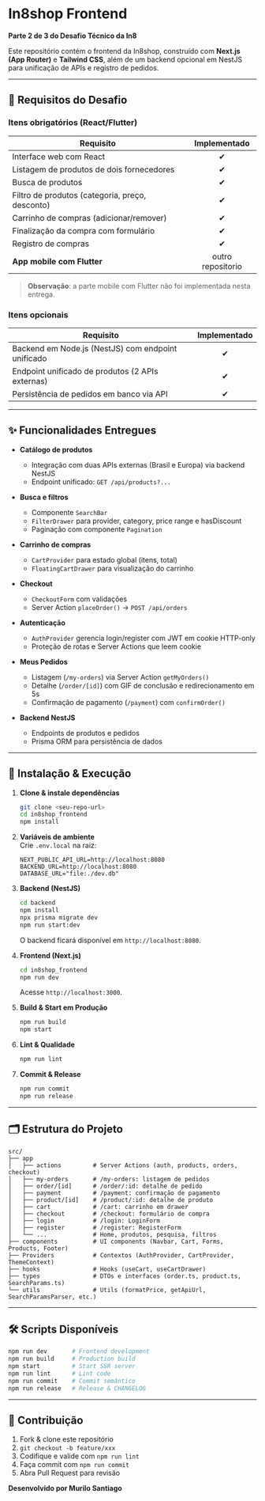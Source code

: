 # In8shop Frontend

**Parte 2 de 3 do Desafio Técnico da In8**

Este repositório contém o frontend da In8shop, construído com **Next.js (App Router)** e **Tailwind CSS**, além de um backend opcional em NestJS para unificação de APIs e registro de pedidos.

---

## 📝 Requisitos do Desafio

### Itens obrigatórios (React/Flutter)

| Requisito                                       |   Implementado    |
| ----------------------------------------------- | :---------------: |
| Interface web com React                         |         ✔         |
| Listagem de produtos de dois fornecedores       |         ✔         |
| Busca de produtos                               |         ✔         |
| Filtro de produtos (categoria, preço, desconto) |         ✔         |
| Carrinho de compras (adicionar/remover)         |         ✔         |
| Finalização da compra com formulário            |         ✔         |
| Registro de compras                             |         ✔         |
| **App mobile com Flutter**                      | outro repositorio |

> **Observação**: a parte mobile com Flutter não foi implementada nesta entrega.

### Itens opcionais

| Requisito                                          | Implementado |
| -------------------------------------------------- | :----------: |
| Backend em Node.js (NestJS) com endpoint unificado |      ✔       |
| Endpoint unificado de produtos (2 APIs externas)   |      ✔       |
| Persistência de pedidos em banco via API           |      ✔       |

---

## ✨ Funcionalidades Entregues

- **Catálogo de produtos**

  - Integração com duas APIs externas (Brasil e Europa) via backend NestJS
  - Endpoint unificado: `GET /api/products?...`

- **Busca e filtros**

  - Componente `SearchBar`
  - `FilterDrawer` para provider, category, price range e hasDiscount
  - Paginação com componente `Pagination`

- **Carrinho de compras**

  - `CartProvider` para estado global (itens, total)
  - `FloatingCartDrawer` para visualização do carrinho

- **Checkout**

  - `CheckoutForm` com validações
  - Server Action `placeOrder()` → `POST /api/orders`

- **Autenticação**

  - `AuthProvider` gerencia login/register com JWT em cookie HTTP-only
  - Proteção de rotas e Server Actions que leem cookie

- **Meus Pedidos**

  - Listagem (`/my-orders`) via Server Action `getMyOrders()`
  - Detalhe (`/order/[id]`) com GIF de conclusão e redirecionamento em 5s
  - Confirmação de pagamento (`/payment`) com `confirmOrder()`

- **Backend NestJS**
  - Endpoints de produtos e pedidos
  - Prisma ORM para persistência de dados

---

## 🚀 Instalação & Execução

1. **Clone & instale dependências**

   ```bash
   git clone <seu-repo-url>
   cd in8shop_frontend
   npm install
   ```

2. **Variáveis de ambiente**  
   Crie `.env.local` na raiz:

   ```env
   NEXT_PUBLIC_API_URL=http://localhost:8080
   BACKEND_URL=http://localhost:8080
   DATABASE_URL="file:./dev.db"
   ```

3. **Backend (NestJS)**

   ```bash
   cd backend
   npm install
   npx prisma migrate dev
   npm run start:dev
   ```

   O backend ficará disponível em `http://localhost:8080`.

4. **Frontend (Next.js)**

   ```bash
   cd in8shop_frontend
   npm run dev
   ```

   Acesse `http://localhost:3000`.

5. **Build & Start em Produção**

   ```bash
   npm run build
   npm start
   ```

6. **Lint & Qualidade**

   ```bash
   npm run lint
   ```

7. **Commit & Release**
   ```bash
   npm run commit
   npm run release
   ```

---

## 🗂️ Estrutura do Projeto

```text
src/
├── app
│   ├── actions         # Server Actions (auth, products, orders, checkout)
│   ├── my-orders       # /my-orders: listagem de pedidos
│   ├── order/[id]      # /order/:id: detalhe de pedido
│   ├── payment         # /payment: confirmação de pagamento
│   ├── product/[id]    # /product/:id: detalhe de produto
│   ├── cart            # /cart: carrinho em drawer
│   ├── checkout        # /checkout: formulário de compra
│   ├── login           # /login: LoginForm
│   ├── register        # /register: RegisterForm
│   └── ...             # Home, produtos, pesquisa, filtros
├── components          # UI components (Navbar, Cart, Forms, Products, Footer)
├── Providers           # Contextos (AuthProvider, CartProvider, ThemeContext)
├── hooks               # Hooks (useCart, useCartDrawer)
├── types               # DTOs e interfaces (order.ts, product.ts, SearchParams.ts)
└── utils               # Utils (formatPrice, getApiUrl, SearchParamsParser, etc.)
```

---

## 🛠️ Scripts Disponíveis

```bash
npm run dev       # Frontend development
npm run build     # Production build
npm start         # Start SSR server
npm run lint      # Lint code
npm run commit    # Commit semântico
npm run release   # Release & CHANGELOG
```

---

## 🤝 Contribuição

1. Fork & clone este repositório
2. `git checkout -b feature/xxx`
3. Codifique e valide com `npm run lint`
4. Faça commit com `npm run commit`
5. Abra Pull Request para revisão

**Desenvolvido por Murilo Santiago**
